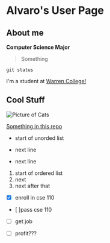# Alvaro's User Page

## About me

**Computer Science Major** 

> Something

`git status`

I'm a student at [Warren College!](https://warren.ucsd.edu)

## Cool Stuff

![Picture of Cats](/AlvaroRamos44.github.io/cats.jpg)

[Something in this repo]()

- start of unorded list
* next line 
+ next line

1. start of ordered list
2. next 
3. next after that

- [x] enroll in cse 110
- [ ]pass cse 110
- [ ] get job
- [ ] profit???

